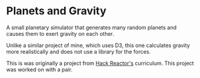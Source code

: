 # Planets and Gravity

A small planetary simulator that generates many random planets and causes them
to exert gravity on each other.

Unlike a similar project of mine, which uses D3, this one calculates gravity more
realistically and does not use a library for the forces.

This is was originally a project from [Hack Reactor's](http://hackreactor.com) curriculum. 
This project was worked on with a pair.
